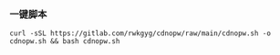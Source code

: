 
### 一键脚本
```
curl -sSL https://gitlab.com/rwkgyg/cdnopw/raw/main/cdnopw.sh -o cdnopw.sh && bash cdnopw.sh
```
